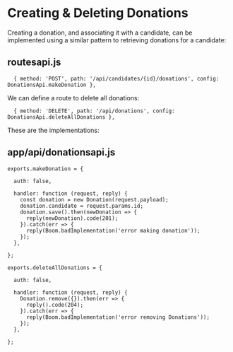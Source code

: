 # Creating & Deleting Donations

Creating a donation, and associating it with a candidate, can be implemented using a similar pattern to retrieving donations for a candidate:

## routesapi.js

~~~
  { method: 'POST', path: '/api/candidates/{id}/donations', config: DonationsApi.makeDonation },
~~~

We can define a route to delete all donations:

~~~
  { method: 'DELETE', path: '/api/donations', config: DonationsApi.deleteAllDonations },
~~~

These are the implementations:

## app/api/donationsapi.js

~~~
exports.makeDonation = {

  auth: false,

  handler: function (request, reply) {
    const donation = new Donation(request.payload);
    donation.candidate = request.params.id;
    donation.save().then(newDonation => {
      reply(newDonation).code(201);
    }).catch(err => {
      reply(Boom.badImplementation('error making donation'));
    });
  },

};

exports.deleteAllDonations = {

  auth: false,

  handler: function (request, reply) {
    Donation.remove({}).then(err => {
      reply().code(204);
    }).catch(err => {
      reply(Boom.badImplementation('error removing Donations'));
    });
  },

};
~~~
